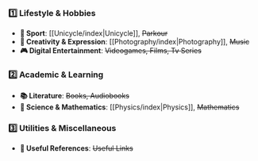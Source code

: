 ### **1️⃣ Lifestyle & Hobbies**

- **🛑 Sport**: [[Unicycle/index|Unicycle]], ~~Parkour~~
- **🎨 Creativity & Expression**: [[Photography/index|Photography]], ~~Music~~
- **🎮 Digital Entertainment**: ~~Videogames, Films, Tv Series~~

### **2️⃣ Academic & Learning**

- **📚 Literature**: ~~Books, Audiobooks~~
- **🔬 Science & Mathematics**: [[Physics/index|Physics]], ~~Mathematics~~

### **3️⃣ Utilities & Miscellaneous**

- **🔗 Useful References**: ~~Useful Links~~